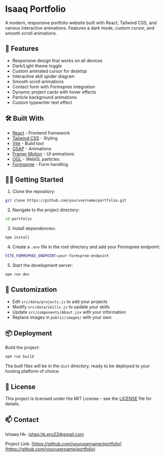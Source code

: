 # Isaaq Portfolio

A modern, responsive portfolio website built with React, Tailwind CSS, and various interactive animations. Features a dark mode, custom cursor, and smooth scroll animations.

## 🚀 Features

- Responsive design that works on all devices
- Dark/Light theme toggle
- Custom animated cursor for desktop
- Interactive skill spider diagram
- Smooth scroll animations
- Contact form with Formspree integration
- Dynamic project cards with hover effects
- Particle background animations
- Custom typewriter text effect

## 🛠️ Built With

- [React](https://reactjs.org/) - Frontend framework
- [Tailwind CSS](https://tailwindcss.com/) - Styling
- [Vite](https://vitejs.dev/) - Build tool
- [GSAP](https://greensock.com/gsap/) - Animations
- [Framer Motion](https://www.framer.com/motion/) - UI animations
- [OGL](https://github.com/oframe/ogl) - WebGL particles
- [Formspree](https://formspree.io/) - Form handling

## 🏃‍♂️ Getting Started

1. Clone the repository:

```sh
git clone https://github.com/yourusername/portfolio.git
```

2. Navigate to the project directory:

```sh
cd portfolio
```

3. Install dependencies:

```sh
npm install
```

4. Create a `.env` file in the root directory and add your Formspree endpoint:

```sh
VITE_FORMSPREE_ENDPOINT=your-formspree-endpoint
```

5. Start the development server:

```sh
npm run dev
```

## 🎨 Customization

- Edit `src/data/projects.js` to add your projects
- Modify `src/data/skills.js` to update your skills
- Update `src/components/About.jsx` with your information
- Replace images in `public/images/` with your own

## 📦 Deployment

Build the project:

```sh
npm run build
```

The built files will be in the `dist` directory, ready to be deployed to your hosting platform of choice.

## 📝 License

This project is licensed under the MIT License - see the [LICENSE](LICENSE) file for details.

## 📫 Contact

Ishaaq Hk- [ishaq.hk.pro22@gmail.com](mailto:ishaq.hk.pro22@gmail.com)

Project Link: [https://github.com/yourusername/portfolio](https://github.com/yourusername/portfolio)
